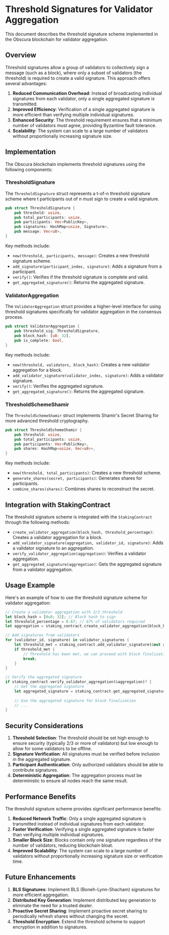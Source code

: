 # Threshold Signatures for Validator Aggregation

This document describes the threshold signature scheme implemented in the Obscura blockchain for validator aggregation.

## Overview

Threshold signatures allow a group of validators to collectively sign a message (such as a block), where only a subset of validators (the threshold) is required to create a valid signature. This approach offers several advantages:

1. **Reduced Communication Overhead**: Instead of broadcasting individual signatures from each validator, only a single aggregated signature is transmitted.
2. **Improved Efficiency**: Verification of a single aggregated signature is more efficient than verifying multiple individual signatures.
3. **Enhanced Security**: The threshold requirement ensures that a minimum number of validators must agree, providing Byzantine fault tolerance.
4. **Scalability**: The system can scale to a large number of validators without proportionally increasing signature size.

## Implementation

The Obscura blockchain implements threshold signatures using the following components:

### ThresholdSignature

The `ThresholdSignature` struct represents a t-of-n threshold signature scheme where t participants out of n must sign to create a valid signature.

```rust
pub struct ThresholdSignature {
    pub threshold: usize,
    pub total_participants: usize,
    pub participants: Vec<PublicKey>,
    pub signatures: HashMap<usize, Signature>,
    pub message: Vec<u8>,
}
```

Key methods include:

- `new(threshold, participants, message)`: Creates a new threshold signature scheme.
- `add_signature(participant_index, signature)`: Adds a signature from a participant.
- `verify()`: Verifies if the threshold signature is complete and valid.
- `get_aggregated_signature()`: Returns the aggregated signature.

### ValidatorAggregation

The `ValidatorAggregation` struct provides a higher-level interface for using threshold signatures specifically for validator aggregation in the consensus process.

```rust
pub struct ValidatorAggregation {
    pub threshold_sig: ThresholdSignature,
    pub block_hash: [u8; 32],
    pub is_complete: bool,
}
```

Key methods include:

- `new(threshold, validators, block_hash)`: Creates a new validator aggregation for a block.
- `add_validator_signature(validator_index, signature)`: Adds a validator signature.
- `verify()`: Verifies the aggregated signature.
- `get_aggregated_signature()`: Returns the aggregated signature.

### ThresholdSchemeShamir

The `ThresholdSchemeShamir` struct implements Shamir's Secret Sharing for more advanced threshold cryptography.

```rust
pub struct ThresholdSchemeShamir {
    pub threshold: usize,
    pub total_participants: usize,
    pub participants: Vec<PublicKey>,
    pub shares: HashMap<usize, Vec<u8>>,
}
```

Key methods include:

- `new(threshold, total_participants)`: Creates a new threshold scheme.
- `generate_shares(secret, participants)`: Generates shares for participants.
- `combine_shares(shares)`: Combines shares to reconstruct the secret.

## Integration with StakingContract

The threshold signature scheme is integrated with the `StakingContract` through the following methods:

- `create_validator_aggregation(block_hash, threshold_percentage)`: Creates a validator aggregation for a block.
- `add_validator_signature(aggregation, validator_id, signature)`: Adds a validator signature to an aggregation.
- `verify_validator_aggregation(aggregation)`: Verifies a validator aggregation.
- `get_aggregated_signature(aggregation)`: Gets the aggregated signature from a validator aggregation.

## Usage Example

Here's an example of how to use the threshold signature scheme for validator aggregation:

```rust
// Create a validator aggregation with 2/3 threshold
let block_hash = [0u8; 32]; // Block hash to sign
let threshold_percentage = 0.67; // 67% of validators required
let aggregation = staking_contract.create_validator_aggregation(block_hash, threshold_percentage)?;

// Add signatures from validators
for (validator_id, signature) in validator_signatures {
    let threshold_met = staking_contract.add_validator_signature(&mut aggregation, validator_id, signature)?;
    if threshold_met {
        // Threshold has been met, we can proceed with block finalization
        break;
    }
}

// Verify the aggregated signature
if staking_contract.verify_validator_aggregation(&aggregation)? {
    // Get the aggregated signature
    let aggregated_signature = staking_contract.get_aggregated_signature(&aggregation)?;
    
    // Use the aggregated signature for block finalization
    // ...
}
```

## Security Considerations

1. **Threshold Selection**: The threshold should be set high enough to ensure security (typically 2/3 or more of validators) but low enough to allow for some validators to be offline.
2. **Signature Verification**: All signatures must be verified before inclusion in the aggregated signature.
3. **Participant Authentication**: Only authorized validators should be able to contribute signatures.
4. **Deterministic Aggregation**: The aggregation process must be deterministic to ensure all nodes reach the same result.

## Performance Benefits

The threshold signature scheme provides significant performance benefits:

1. **Reduced Network Traffic**: Only a single aggregated signature is transmitted instead of individual signatures from each validator.
2. **Faster Verification**: Verifying a single aggregated signature is faster than verifying multiple individual signatures.
3. **Smaller Block Size**: Blocks contain only one signature regardless of the number of validators, reducing blockchain bloat.
4. **Improved Scalability**: The system can scale to a large number of validators without proportionally increasing signature size or verification time.

## Future Enhancements

1. **BLS Signatures**: Implement BLS (Boneh-Lynn-Shacham) signatures for more efficient aggregation.
2. **Distributed Key Generation**: Implement distributed key generation to eliminate the need for a trusted dealer.
3. **Proactive Secret Sharing**: Implement proactive secret sharing to periodically refresh shares without changing the secret.
4. **Threshold Encryption**: Extend the threshold scheme to support encryption in addition to signatures. 